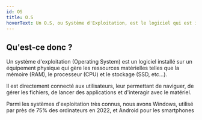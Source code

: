 ```yaml
---
id: OS
title: O.S
hoverText: Un O.S, ou Système d'Exploitation, est le logiciel qui est installé sur un périphérique (ordinateur, téléphone, etc...) que l'utilisateur va manipuler au quotidien. Par exemple, nous pouvons citer Windows ou Android comme O.S très connus.
---
```


## Qu'est-ce donc ?

Un système d'exploitation (Operating System) est un logiciel installé sur un équipement physique qui gère les ressources matérielles telles que la mémoire (RAM), le processeur (CPU) et le stockage (SSD, etc...). 

Il est directement connecté aux utilisateurs, leur permettant de naviguer, de gérer les fichiers, de lancer des applications et d'interagir avec le matériel. 

Parmi les systèmes d'exploitation très connus, nous avons Windows, utilisé par près de 75% des ordinateurs en 2022, et Android pour les smartphones 

